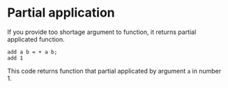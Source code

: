 # Partial application
If you provide too shortage argument to function, it returns partial applicated function.
```
add a b = + a b;
add 1
```
This code returns function that partial applicated by argument `a` in number 1.
